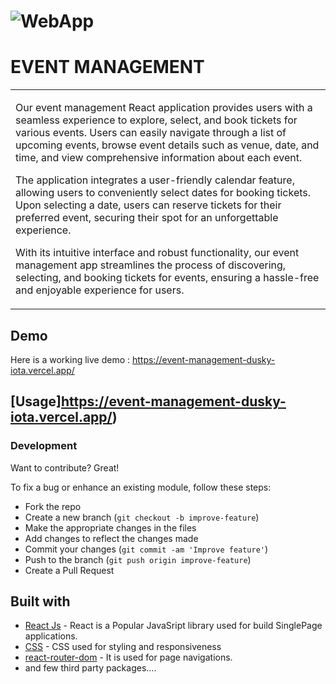 # ![WebApp](https://res.cloudinary.com/dr2jqbir9/image/upload/v1714998050/event-manag-typescript_sfscfm.png)
# EVENT MANAGEMENT
<table>
<tr>
<td>

  
Our event management React application provides users with a seamless experience to explore, select, and book tickets for various events. Users can easily navigate through a list of upcoming events, browse event details such as venue, date, and time, and view comprehensive information about each event.

The application integrates a user-friendly calendar feature, allowing users to conveniently select dates for booking tickets. Upon selecting a date, users can reserve tickets for their preferred event, securing their spot for an unforgettable experience.

With its intuitive interface and robust functionality, our event management app streamlines the process of discovering, selecting, and booking tickets for events, ensuring a hassle-free and enjoyable experience for users.


</td>
</tr>
</table>


## Demo
Here is a working live demo :  https://event-management-dusky-iota.vercel.app/


## [Usage]https://event-management-dusky-iota.vercel.app/) 

### Development
Want to contribute? Great!

To fix a bug or enhance an existing module, follow these steps:

- Fork the repo
- Create a new branch (`git checkout -b improve-feature`)
- Make the appropriate changes in the files
- Add changes to reflect the changes made
- Commit your changes (`git commit -am 'Improve feature'`)
- Push to the branch (`git push origin improve-feature`)
- Create a Pull Request 

## Built with 

- [React Js](https://www.w3schools.com/REACT/DEFAULT.ASP) - React is a Popular JavaSript library used for build SinglePage applications.
- [CSS](https://www.w3schools.com/css/) - CSS used for styling and responsiveness
- [react-router-dom](https://www.w3schools.com/react/react_router.asp) - It is used for page navigations.
- and few third party packages....
